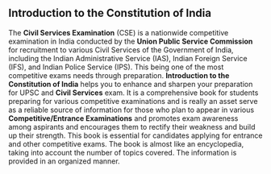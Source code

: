 <h2>Introduction to the Constitution of India </h2>

<p>The <strong>Civil Services Examination</strong> (CSE) is a nationwide competitive examination in India conducted by the <strong>Union Public Service Commission</strong> for recruitment to various Civil Services of the Government of India, including the Indian Administrative Service (IAS), Indian Foreign Service (IFS), and Indian Police Service (IPS). This being one of the most competitive exams needs through preparation.&nbsp;<strong>Introduction to the Constitution of India</strong> helps you to enhance and sharpen your preparation for UPSC and <strong>Civil Services</strong> exam. It is a comprehensive book for students preparing for various competitive examinations and is really an asset serve as a reliable source of information for those who plan to appear in various <strong>Competitive/Entrance Examinations</strong> and promotes exam awareness among aspirants and encourages them to rectify their weakness and build up their strength. This book is essential for candidates applying for entrance and other competitive exams. The book is almost like an encyclopedia, taking into account the number of topics covered. The information is provided in an organized manner.</p>

